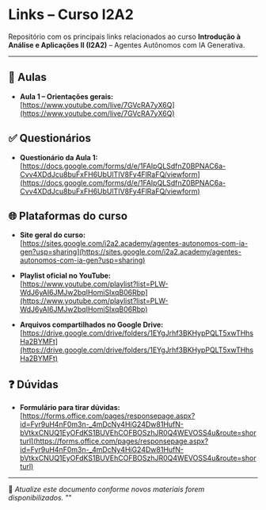 

# Links – Curso I2A2

Repositório com os principais links relacionados ao curso **Introdução à Análise e Aplicações II (I2A2)** – Agentes Autônomos com IA Generativa.

---

## 🎥 Aulas

- **Aula 1 – Orientações gerais:**  
  [https://www.youtube.com/live/7GVcRA7yX6Q](https://www.youtube.com/live/7GVcRA7yX6Q)

## ✅ Questionários

- **Questionário da Aula 1:**  
  [https://docs.google.com/forms/d/e/1FAIpQLSdfnZ0BPNAC6a-Cvv4XDdJcu8buFxFH6UbUlTIV8Fy4FlRaFQ/viewform](https://docs.google.com/forms/d/e/1FAIpQLSdfnZ0BPNAC6a-Cvv4XDdJcu8buFxFH6UbUlTIV8Fy4FlRaFQ/viewform)

## 🌐 Plataformas do curso

- **Site geral do curso:**  
  [https://sites.google.com/i2a2.academy/agentes-autonomos-com-ia-gen?usp=sharing](https://sites.google.com/i2a2.academy/agentes-autonomos-com-ia-gen?usp=sharing)

- **Playlist oficial no YouTube:**  
  [https://www.youtube.com/playlist?list=PLW-WdJ6yAI6JMJw2bqIHomiSIxqB06Rbp](https://www.youtube.com/playlist?list=PLW-WdJ6yAI6JMJw2bqIHomiSIxqB06Rbp)

- **Arquivos compartilhados no Google Drive:**  
  [https://drive.google.com/drive/folders/1EYgJrhf3BKHypPQLT5xwTHhsHa2BYMFt](https://drive.google.com/drive/folders/1EYgJrhf3BKHypPQLT5xwTHhsHa2BYMFt)

## ❓ Dúvidas

- **Formulário para tirar dúvidas:**  
  [https://forms.office.com/pages/responsepage.aspx?id=Fyr9uH4nF0m3n-_4mDcNy4HiG24Dw81HufN-bVtkxCNUQ1EyOFdKS1BUVEhCOFBOSzhJR0Q4WEVOSS4u&route=shorturl](https://forms.office.com/pages/responsepage.aspx?id=Fyr9uH4nF0m3n-_4mDcNy4HiG24Dw81HufN-bVtkxCNUQ1EyOFdKS1BUVEhCOFBOSzhJR0Q4WEVOSS4u&route=shorturl)

---

📌 *Atualize este documento conforme novos materiais forem disponibilizados.*
""

